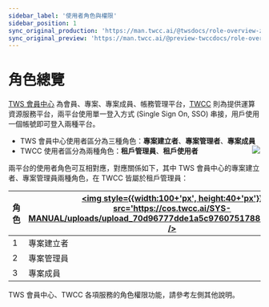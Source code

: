 ```yaml
---
sidebar_label: '使用者角色與權限'
sidebar_position: 1
sync_original_production: 'https://man.twcc.ai/@twsdocs/role-overview-zh' 
sync_original_preview: 'https://man.twcc.ai/@preview-twccdocs/role-overview-zh' 
---
```



# 角色總覽

[<ins>TWS 會員中心</ins>](https://member.twcc.ai/) 為會員、專案、專案成員、帳務管理平台，[<ins>TWCC</ins>](https://www.twcc.ai/) 則為提供運算資源服務平台，兩平台使用單一登入方式 (Single Sign On, SSO) 串接，用戶使用一個帳號即可登入兩種平台。

- TWS 會員中心使用者區分為三種角色：**專案建立者**、**專案管理者**、**專案成員** 
- TWCC 使用者區分為兩種角色：**租戶管理員**、**租戶使用者**
  &emsp; &emsp; &emsp;&emsp; &emsp; &emsp; ![](https://cos.twcc.ai/SYS-MANUAL/uploads/upload_4fb239cb4bc8149ee136cc83eb839e12.png)

兩平台的使用者角色可互相對應，對應關係如下，其中 TWS 會員中心的專案建立者、專案管理員兩種角色，在 TWCC 皆屬於租戶管理員：

|角色|  [<img style={{width:100+'px', height:40+'px'}} src='https://cos.twcc.ai/SYS-MANUAL/uploads/upload_70d96777dde1a5c9760751788d5e5d90.png' />](https://iservice.nchc.org.tw/nchc_service/index.php) | [<img style={{width:100+'px', height:20+'px'}} src='https://cos.twcc.ai/SYS-MANUAL/uploads/upload_37a176a14aad4b6919b50a13c355774d.jpg' />](https://www.twcc.ai/)|
| -------- | -------- |-------- |
|  1  | 專案建立者    |**租戶管理員**|
|  2  |  專案管理員   |**租戶管理員**|
|  3  |   專案成員   |**租戶使用者** |

<i class="fa fa-arrow-circle-left" aria-hidden="true"></i> TWS 會員中心、TWCC 各項服務的角色權限功能，請參考左側其他說明。

